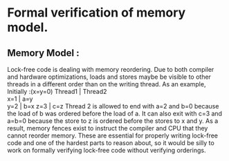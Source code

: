 
# Formal verification of memory model.

## Memory Model :
Lock-free code is dealing with memory reordering. 
Due to both compiler and hardware optimizations, loads and stores maybe be visible to other threads in a different order than on the writing thread. 
As an example,  
Initially :(x=y=0) 
Thread1 | Thread2     
 x=1    |  a=y     
 y=2    |  b=x
 z=3    |  c=z 
 Thread 2 is allowed to end with a=2 and b=0 because the load of b was ordered before the load of a. 
It can also exit with c=3 and a=b=0 because the store to z is ordered before the stores to x and y. 
As a result, memory fences exist to instruct the compiler and CPU that they cannot reorder memory. 
These are essential for properly writing lock-free code and one of the hardest parts to reason about, 
so it would be silly to work on formally verifying lock-free code without verifying orderings. 
 
